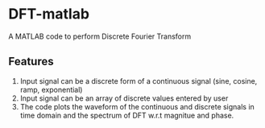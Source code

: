# DFT-matlab
A MATLAB code to perform Discrete Fourier Transform
## Features
1. Input signal can be a discrete form of a continuous signal (sine, cosine, ramp, exponential)
2. Input signal can be an array of discrete values entered by user
3. The code plots the waveform of the continuous and discrete signals in time domain and the spectrum of DFT w.r.t magnitue and phase.
